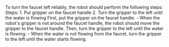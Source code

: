 To turn the faucet left reliably, the robot should perform the following steps:
    Steps:  1. Put gripper on the faucet handle  2. Turn the gripper to the left until the water is flowing
    First, put the gripper on the faucet handle.
    - When the robot's gripper is not around the faucet handle, the robot should move the gripper to the faucet handle.
    Then, turn the gripper to the left until the water is flowing.
    - When the water is not flowing from the faucet, turn the gripper to the left until the water starts flowing.